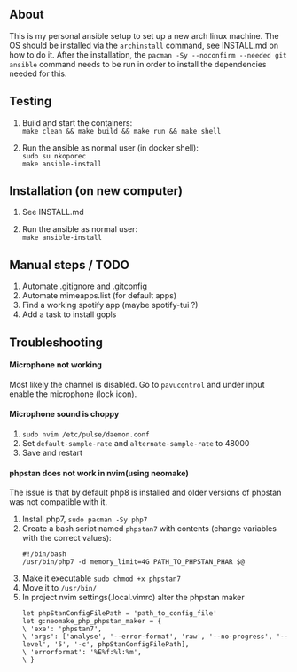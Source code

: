 ## About
This is my personal ansible setup to set up a new arch linux machine. The OS should be installed via the `archinstall` command, see INSTALL.md on how to do it. After the installation, the `pacman -Sy --noconfirm --needed git ansible` command needs to be run in order to install the dependencies needed for this.

## Testing
 1. Build and start the containers: \
`make clean && make build && make run && make shell`

 2. Run the ansible as normal user (in docker shell): \
`sudo su nkoporec` \
`make ansible-install`

## Installation (on new computer)
 1. See INSTALL.md

 2. Run the ansible as normal user: \
`make ansible-install`


## Manual steps / TODO
 1. Automate .gitignore and .gitconfig
 2. Automate mimeapps.list (for default apps)
 3. Find a working spotify app (maybe spotify-tui ?)
 4. Add a task to install gopls


## Troubleshooting

#### Microphone not working
 Most likely the channel is disabled. Go to `pavucontrol` and under input enable the microphone (lock icon).
 
#### Microphone sound is choppy
 1. `sudo nvim /etc/pulse/daemon.conf`
 2. Set `default-sample-rate` and `alternate-sample-rate` to 48000
 3. Save and restart

#### phpstan does not work in nvim(using neomake)
The issue is that by default php8 is installed and older versions of phpstan was not compatible with it.
 1. Install php7, `sudo pacman -Sy php7`
 2. Create a bash script named `phpstan7` with contents (change variables with the correct values):
    ```
    #!/bin/bash
    /usr/bin/php7 -d memory_limit=4G PATH_TO_PHPSTAN_PHAR $@
    ```
 3. Make it executable `sudo chmod +x phpstan7`
 4. Move it to `/usr/bin/`
 5. In project nvim settings(.local.vimrc) alter the phpstan maker
    ```
    let phpStanConfigFilePath = 'path_to_config_file'
    let g:neomake_php_phpstan_maker = {
    \ 'exe': 'phpstan7',
    \ 'args': ['analyse', '--error-format', 'raw', '--no-progress', '--level', '5', '-c', phpStanConfigFilePath],
    \ 'errorformat': '%E%f:%l:%m',
    \ }
    ```
